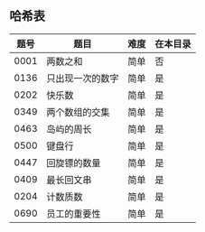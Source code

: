 ## 哈希表
|题号|题目|难度|在本目录|
|----|----|----|----|
|0001|两数之和|简单|否|
|0136|只出现一次的数字|简单|是|
|0202|快乐数|简单|是|
|0349|两个数组的交集|简单|是|
|0463|岛屿的周长|简单|是|
|0500|键盘行|简单|是|
|0447|回旋镖的数量|简单|是|
|0409|最长回文串|简单|是|
|0204|计数质数|简单|是|
|0690|员工的重要性|简单|是|